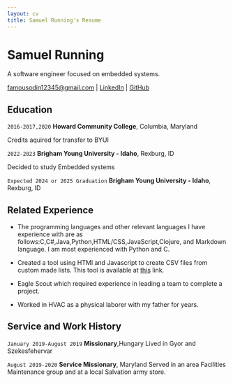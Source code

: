 ```yaml
---
layout: cv
title: Samuel Running's Resume
---
```

# Samuel Running
A software engineer focused on embedded systems.

<div id="email">
<a href="famousodin12345@gmail.com">famousodin12345@gmail.com</a>
| <a href="https://www.linkedin.com/in/sam-running-3b5982262/">LinkedIn</a>
| <a href="https://github.com/Orionthewriter">GitHub</a>
</div>

<!-- https://www.monique.tech/the-art-of-markdown -->

## Education

`2016-2017,2020`
__Howard Community College__, Columbia, Maryland

Credits aquired for transfer to BYUI

`2022-2023`
__Brigham Young University - Idaho__, Rexburg, ID

Decided to study Embedded systems

`Expected 2024 or 2025 Graduation`
__Brigham Young University - Idaho__, Rexburg, ID




## Related Experience
* The programming languages and other relevant languages I have experience with are as follows:C,C#,Java,Python,HTML/CSS,JavaScript,Clojure, and Markdown language. I am most experienced with Python and C.

* Created a tool using HTMl and Javascript to create CSV files from custom made lists.
This tool is available at [this](https://orionthewriter.github.io/WDD-things/Master%20Makers%20List%20page.html) link.

* Eagle Scout which required experience in leading a team to complete a project.

* Worked in HVAC as a physical laborer with my father for years.

## Service and Work History

`January 2019-August 2019`
__Missionary__,Hungary
Lived in Gyor and Szekesfehervar

`August 2019-2020`
__Service Missionary__, Maryland
Served in an area Facilities Maintenance group and at a local Salvation army store.



<!-- ### Footer

Last updated: July 2023 -->


